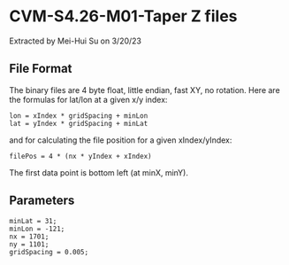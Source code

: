 # CVM-S4.26-M01-Taper Z files

Extracted by Mei-Hui Su on 3/20/23

## File Format

The binary files are 4 byte float, little endian, fast XY, no rotation. Here are the formulas for lat/lon at a given x/y index:

```
lon = xIndex * gridSpacing + minLon
lat = yIndex * gridSpacing + minLat
```

and for calculating the file position for a given xIndex/yIndex:

```
filePos = 4 * (nx * yIndex + xIndex)
```

The first data point is bottom left (at minX, minY). 

## Parameters
```
minLat = 31;
minLon = -121;
nx = 1701;
ny = 1101;
gridSpacing = 0.005; 
```
